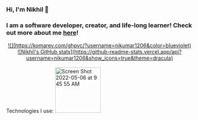 ### Hi, I'm Nikhil 👋
<h3>
  I am a software developer, creator, and life-long learner!
  Check out more about me <a href='https://nikumar1206.github.io/personal-website/'>here</a>!
 </h3>
 <div align="center">
<a href = "">![](https://komarev.com/ghpvc/?username=nikumar1206&color=blueviolet)</a> <br>
<a href = "">![Nikhil's GitHub stats](https://github-readme-stats.vercel.app/api?username=nikumar1206&show_icons=true&theme=dracula)</a> 
</div> <br>
Technologies I use:


<img width="123" alt="Screen Shot 2022-05-06 at 9 45 55 AM" src="https://user-images.githubusercontent.com/96546721/167145476-ea8b65de-7c0e-4292-9512-3b9dc43a552c.png">

